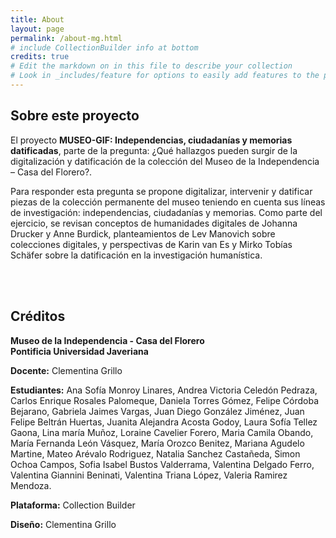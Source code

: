 ```yaml
---
title: About
layout: page
permalink: /about-mg.html
# include CollectionBuilder info at bottom
credits: true
# Edit the markdown on in this file to describe your collection
# Look in _includes/feature for options to easily add features to the page
---
```


## Sobre este proyecto
El proyecto __MUSEO-GIF: Independencias, ciudadanías y memorias datificadas__, parte de la pregunta: ¿Qué hallazgos pueden surgir de la digitalización y datificación de la colección del Museo de la Independencia – Casa del Florero?. 

Para responder esta pregunta se propone digitalizar, intervenir y datificar piezas de la colección permanente del museo teniendo en cuenta sus líneas de investigación: independencias, ciudadanías y memorias. Como parte del ejercicio, se revisan conceptos de humanidades digitales de Johanna Drucker y Anne Burdick, planteamientos de Lev Manovich sobre colecciones digitales, y perspectivas de Karin van Es y Mirko Tobías Schäfer sobre la datificación en la investigación humanística.


<br><br>

## Créditos
__Museo de la Independencia - Casa del Florero__<br>
__Pontificia Universidad Javeriana__

__Docente:__
Clementina Grillo<br>

__Estudiantes:__
Ana Sofía Monroy Linares,
Andrea Victoria Celedón Pedraza,
Carlos Enrique Rosales Palomeque,
Daniela Torres Gómez,
Felipe Córdoba Bejarano,
Gabriela Jaimes Vargas,
Juan Diego González Jiménez,
Juan Felipe Beltrán Huertas,
Juanita Alejandra Acosta Godoy,
Laura Sofía Tellez Gaona,
Lina maría Muñoz,
Loraine Cavelier Forero,
Maria Camila Obando,
María Fernanda León Vásquez,
María Orozco Benitez,
Mariana Agudelo Martine,
Mateo Arévalo Rodriguez,
Natalia Sanchez Castañeda,
Simon Ochoa Campos,
Sofia Isabel Bustos Valderrama,
Valentina Delgado Ferro,
Valentina Giannini Beninati,
Valentina Triana López,
Valeria Ramirez Mendoza.<br>

__Plataforma:__
Collection Builder<br> 

__Diseño:__
Clementina Grillo<br> 
